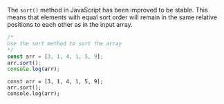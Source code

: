 The `sort()` method in JavaScript has been improved to be stable. This means that elements with equal sort order will remain in the same relative positions to each other as in the input array.

```js
/*
Use the sort method to sort the array
*/
const arr = [3, 1, 4, 1, 5, 9];
arr.sort();
console.log(arr);
```

```solution
const arr = [3, 1, 4, 1, 5, 9];
arr.sort();
console.log(arr);
```